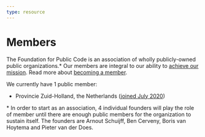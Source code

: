 ```yaml
---
type: resource
---
```


# Members

The Foundation for Public Code is an association of wholly publicly-owned public organizations.* Our members are integral to our ability to [achieve our mission](https://about.publiccode.net/organization/mission.html). Read more about [becoming a member](https://publiccode.net/membership/).

We currently have 1 public member:

- Provincie Zuid-Holland, the Netherlands ([joined July 2020](https://www.zuid-holland.nl/publish/pages/25949/cf6_gs_brief_-_lidmaatschap_vereniging_foundation_for_public_code_-_dos-2016-0004358.pdf))

\* In order to start as an association, 4 individual founders will play the role of member until there are enough public members for the organization to sustain itself. The founders are Arnout Schuijff, Ben Cerveny, Boris van Hoytema and Pieter van der Does.


